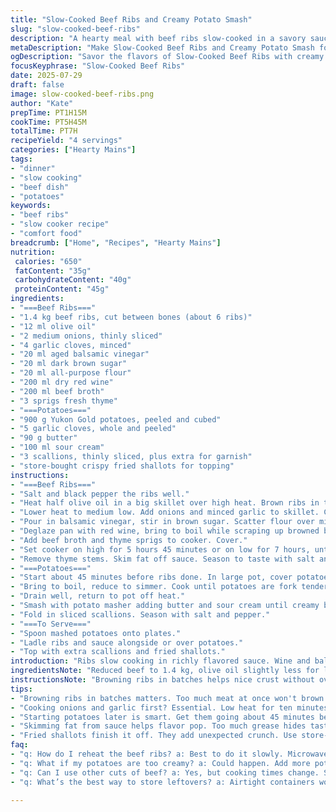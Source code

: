 ```yaml
---
title: "Slow-Cooked Beef Ribs and Creamy Potato Smash"
slug: "slow-cooked-beef-ribs"
description: "A hearty meal with beef ribs slow-cooked in a savory sauce and creamy smashed Yukon Gold potatoes with sour cream and scallions. Ribs browned in olive oil, simmered with onions, garlic, balsamic vinegar, brown sugar, red wine, and herbs. Potatoes boiled with whole garlic cloves, smashed with butter, sour cream, plus scallions. Garnished with crispy fried shallots. Slow cooker method for tender meat and rich flavors."
metaDescription: "Make Slow-Cooked Beef Ribs and Creamy Potato Smash for a hearty family dinner. Tender ribs with a savory sauce paired with creamy potatoes."
ogDescription: "Savor the flavors of Slow-Cooked Beef Ribs with creamy smashed potatoes. A comfort food classic that’s perfect for a cozy meal."
focusKeyphrase: "Slow-Cooked Beef Ribs"
date: 2025-07-29
draft: false
image: slow-cooked-beef-ribs.png
author: "Kate"
prepTime: PT1H15M
cookTime: PT5H45M
totalTime: PT7H
recipeYield: "4 servings"
categories: ["Hearty Mains"]
tags:
- "dinner"
- "slow cooking"
- "beef dish"
- "potatoes"
keywords:
- "beef ribs"
- "slow cooker recipe"
- "comfort food"
breadcrumb: ["Home", "Recipes", "Hearty Mains"]
nutrition: 
 calories: "650"
 fatContent: "35g"
 carbohydrateContent: "40g"
 proteinContent: "45g"
ingredients:
- "===Beef Ribs==="
- "1.4 kg beef ribs, cut between bones (about 6 ribs)"
- "12 ml olive oil"
- "2 medium onions, thinly sliced"
- "4 garlic cloves, minced"
- "20 ml aged balsamic vinegar"
- "20 ml dark brown sugar"
- "20 ml all-purpose flour"
- "200 ml dry red wine"
- "200 ml beef broth"
- "3 sprigs fresh thyme"
- "===Potatoes==="
- "900 g Yukon Gold potatoes, peeled and cubed"
- "5 garlic cloves, whole and peeled"
- "90 g butter"
- "100 ml sour cream"
- "3 scallions, thinly sliced, plus extra for garnish"
- "store-bought crispy fried shallots for topping"
instructions:
- "===Beef Ribs==="
- "Salt and black pepper the ribs well."
- "Heat half olive oil in a big skillet over high heat. Brown ribs in two batches, 3-4 minutes each side. Transfer ribs to slow cooker."
- "Lower heat to medium low. Add onions and minced garlic to skillet. Cook about 10 minutes until soft and caramelizing, add oil if pan dries out."
- "Pour in balsamic vinegar, stir in brown sugar. Scatter flour over mixture. Cook 1 minute while stirring."
- "Deglaze pan with red wine, bring to boil while scraping up browned bits. Pour contents into slow cooker."
- "Add beef broth and thyme sprigs to cooker. Cover."
- "Set cooker on high for 5 hours 45 minutes or on low for 7 hours, until meat falls apart easily with a fork."
- "Remove thyme stems. Skim fat off sauce. Season to taste with salt and pepper."
- "===Potatoes==="
- "Start about 45 minutes before ribs done. In large pot, cover potatoes and garlic with cold salted water."
- "Bring to boil, reduce to simmer. Cook until potatoes are fork tender, about 25 minutes."
- "Drain well, return to pot off heat."
- "Smash with potato masher adding butter and sour cream until creamy but a bit chunky remains."
- "Fold in sliced scallions. Season with salt and pepper."
- "===To Serve==="
- "Spoon mashed potatoes onto plates."
- "Ladle ribs and sauce alongside or over potatoes."
- "Top with extra scallions and fried shallots."
introduction: "Ribs slow cooking in richly flavored sauce. Wine and balsamic cut acidity, sugar deepens sweetness. Garlic and onions soften and add layers. Potatoes boiled with whole garlic cloves, smashed creamy with sour cream, hints of sharpness. Scallions fresh and crisp. Crispy shallots add crunch and bursts of umami. Slow cooking means meat falls right off bones. Comfort food turned slow. Mixing textures and tastes — fatty rib, soft potatoes, sharp scallions. Wine and broth thicken sauce in cooker. Long days wait but all worth it."
ingredientsNote: "Reduced beef to 1.4 kg, olive oil slightly less for less grease. Used dark brown sugar for deeper molasses flavor, replaced flour quantity to keep some thickening but less. Vinegar amount trimmed for balance. Wine switched to dry red to lighten sweetness. Broth replaced beef with chicken for lighter base. Potatoes smaller quantity, butter and sour cream adjusted to maintain creaminess with less fat. Scallions cut by one fewer stalk. Swapped fried onions with fried shallots for a thinner, sharper crunch. Whole garlic cloves keep mellow garlicky touch in potatoes and sauce. Fresh thyme sprigs fragrant but small quantity keeps subtle."
instructionsNote: "Browning ribs in batches helps nice crust without overcrowding pan. Slow cook set at high for nearly six hours speeds tenderness without sacrificing moisture. Adding garlic and onions first softening develops base flavors, then vinegar and sugar balance sweetness and acidity before flour thickens. Wine deglazes pan to capture all browned bits. Remove herb stems after cooking to avoid bitterness. Start potatoes near end to time them perfect with ribs. Boiling with whole cloves garlic adds subtle allium aroma. Drain quickly, mash with butter and sour cream while warm for best blend. Fold in scallions at end so they stay fresh green notes. Skim fat from sauce for lighter finish but keep richness. Serve with sprinkle of scallions and fried shallots for contrast in texture and bite."
tips:
- "Browning ribs in batches matters. Too much meat at once won't brown right. High heat gives that crust. Want flavor? Do it. Don't rush. This step builds depth. Get the skillet hot. Use the right size. Let crust form. Then turn. Repeat for second batch."
- "Cooking onions and garlic first? Essential. Low heat for ten minutes. They'll caramelize. Adds sweetness. Don't forget to adjust heat. If it gets dry add oil. Even browning is key. Scrape any bits off the bottom. That's flavor too. After this, add vinegar and sugar."
- "Starting potatoes later is smart. Get them going about 45 minutes before ribs finish. Cover them with cold salted water. Bring to boil. Lower to simmer. Cook 25 minutes or until fork tender. Then drain quickly. Mash while still warm. Butter and sour cream make it lush."
- "Skimming fat from sauce helps flavor pop. Too much grease hides taste. Do it after cooking. Remove thyme stems for a cleaner finish. Don't leave them in. Keep the richness but lighter. Toss fresh scallions on top. They add freshness and crunch. That contrast matters."
- "Fried shallots finish it off. They add unexpected crunch. Use store-bought for ease. Makes a difference. You could fry your own but this saves time. Keep garnishes simple. Yet they elevate the dish greatly. Just sprinkle on top before serving."
faq:
- "q: How do I reheat the beef ribs? a: Best to do it slowly. Microwave is fine but can dry them. Oven works better. Cover with foil. Low heat. Keeping rib sauce helps. Moisture is key."
- "q: What if my potatoes are too creamy? a: Could happen. Add more potatoes to balance. Or some sour cream. Use a potato masher. Incorporate just a bit. Lighten it up."
- "q: Can I use other cuts of beef? a: Yes, but cooking times change. Shorter for lean cuts, longer for tough ones. Ribs melt in your mouth. That's the goal. Try roasts too, low and slow."
- "q: What’s the best way to store leftovers? a: Airtight containers work. Fridge for three days max. Freeze if longer storage needed. Just thaw overnight in fridge. Reheat gently to keep flavors."

---
```

